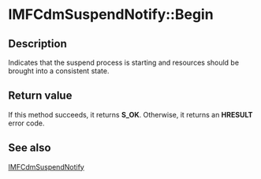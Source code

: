 # IMFCdmSuspendNotify::Begin

## Description

Indicates that the suspend process is starting and resources should be brought into a consistent state.

## Return value

If this method succeeds, it returns **S_OK**. Otherwise, it returns an **HRESULT** error code.

## See also

[IMFCdmSuspendNotify](https://learn.microsoft.com/windows/desktop/api/mfmediaengine/nn-mfmediaengine-imfcdmsuspendnotify)